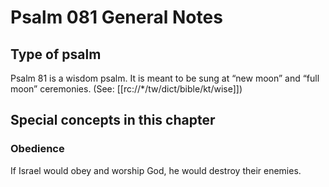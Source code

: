 # Psalm 081 General Notes
## Type of psalm

Psalm 81 is a wisdom psalm. It is meant to be sung at “new moon” and “full moon” ceremonies. (See: [[rc://*/tw/dict/bible/kt/wise]])

## Special concepts in this chapter

### Obedience
If Israel would obey and worship God, he would destroy their enemies.